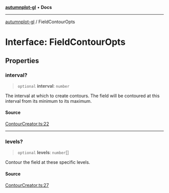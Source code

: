 [**autumnplot-gl**](../index.md) • **Docs**

***

[autumnplot-gl](../globals.md) / FieldContourOpts

# Interface: FieldContourOpts

## Properties

### interval?

> `optional` **interval**: `number`

The interval at which to create contours. The field will be contoured at this interval from its minimum to its maximum.

#### Source

[ContourCreator.ts:22](https://github.com/tsupinie/autumnplot-gl/blob/0e257a0170331d21c88041ead5493447b81541cc/src/ContourCreator.ts#L22)

***

### levels?

> `optional` **levels**: `number`[]

Contour the field at these specific levels.

#### Source

[ContourCreator.ts:27](https://github.com/tsupinie/autumnplot-gl/blob/0e257a0170331d21c88041ead5493447b81541cc/src/ContourCreator.ts#L27)
